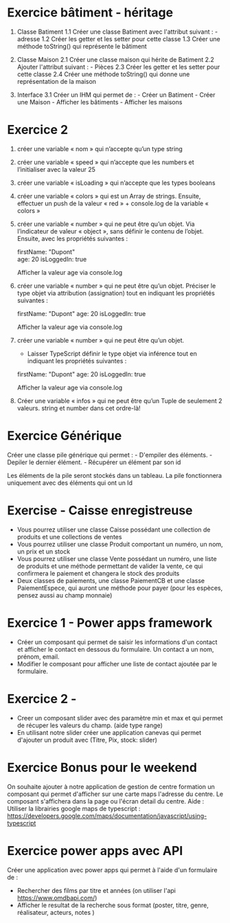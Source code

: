 # Exercice bâtiment - héritage

1. Classe Batiment
    1.1 Créer une classe Batiment avec l'attribut suivant :
        - adresse
    1.2 Créer les getter et les setter pour cette classe
    1.3 Créer une méthode toString() qui représente le bâtiment

2. Classe Maison
    2.1 Créer une classe maison qui hérite de Batiment
    2.2 Ajouter l'attribut suivant :
        - Pièces
    2.3 Créer les getter et les setter pour cette classe
    2.4 Créer une méthode toString() qui donne une représentation de la maison

3. Interface
    3.1 Créer un IHM qui permet de :
        - Créer un Batiment
        - Créer une Maison 
        - Afficher les bâtiments
        - Afficher les maisons

# Exercice 2

1. créer une variable « nom » qui n’accepte qu’un type string
2. créer une variable « speed » qui n’accepte que les  numbers et l’initialiser avec la valeur 25
3. créer une variable « isLoading » qui n’accepte que les  types booleans
4. créer une variable « colors » qui est un Array de strings. 
   Ensuite, effectuer un push de la valeur « red » +  console.log de la variable « colors »
5. créer une variable « number » qui ne peut être qu’un objet.
   Via l’indicateur de valeur « object », sans définir le contenu de l’objet. Ensuite, avec les propriétés suivantes :

    firstName: "Dupont"  
    age: 20
    isLoggedIn: true

    Afficher la valeur age via console.log
6. créer une variable « number » qui ne peut être qu’un objet.
    Préciser le type objet via attribution (assignation) tout en indiquant les propriétés suivantes :
    
    firstName: "Dupont"
    age: 20
    isLoggedIn: true

    Afficher la valeur age via console.log
7. créer une variable « number » qui ne peut être qu’un objet.
    - Laisser TypeScript définir le type objet via inférence tout  en indiquant les propriétés suivantes :
    
    firstName: "Dupont"
    age: 20
    isLoggedIn: true

    Afficher la valeur age via console.log
8. Créer une variable «	infos » qui ne peut être qu’un Tuple de seulement 2 valeurs. string et number dans cet ordre-là!

# Exercice Générique

Créer une classe pile générique qui permet :
    - D'empiler des éléments.
    - Depiler le dernier élément.
    - Récupérer un élément par son id

Les éléments de la pile seront stockés dans un tableau.
La pile fonctionnera uniquement avec des éléments qui ont un Id


# Exercise - Caisse enregistreuse

-	Vous pourrez utiliser une classe Caisse possédant une collection de produits et une collections de ventes
-	Vous pourrez utiliser une classe Produit comportant un numéro, un nom, un prix et un stock
-	Vous pourrez utiliser une classe Vente possédant un numéro, une liste de produits et une méthode permettant de
    valider la vente, ce qui confirmera le paiement et changera le stock des produits
-	Deux classes de paiements, une classe PaiementCB et une classe PaiementEspece, qui auront une méthode pour payer (pour les espèces, pensez aussi au champ monnaie)


# Exercice 1 - Power apps framework

- Créer un composant qui permet de saisir les informations d'un contact et afficher le contact en dessous du formulaire.
Un contact a un nom, prénom, email.
- Modifier le composant pour afficher une liste de contact ajoutée par le formulaire.

# Exercice 2 - 
- Creer un composant slider avec des paramètre min et max et qui permet de récuper les valeurs du champ. (aide type range)
- En utilisant notre slider créer une application canevas qui permet d'ajouter un produit avec (Titre, Pix, stock: slider)

# Exercice Bonus pour le weekend
On souhaite ajouter à notre application de gestion de centre formation un composant qui permet d'afficher sur 
une carte maps l'adresse du centre.
Le composant s'affichera dans la page ou l'écran detail du centre.
Aide : Utiliser la librairies google maps de typescript : https://developers.google.com/maps/documentation/javascript/using-typescript


# Exercice power apps avec API

Créer une application avec power apps qui permet à l'aide d'un formulaire de :
- Rechercher des films par titre et années (on utiliser l'api https://www.omdbapi.com/)
- Afficher le resultat de la recherche sous format (poster, titre, genre, réalisateur, acteurs, notes )